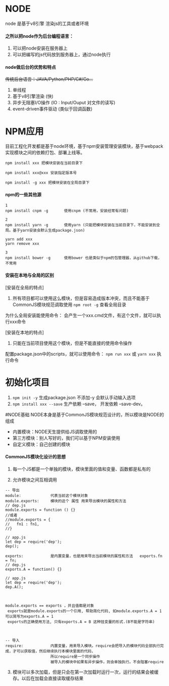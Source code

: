 # NODE
node 是基于v8引擎 渲染js的工具或者环境

#### 之所以把node作为后台编程语言：
1. 可以把node安装在服务器上
2. 可以把编写的js代码放到服务器上，通过node执行

#### node做后台的优势和特点

~~传统后台语言：JAVA/Python/PHP/C#/Go...~~

1. 单线程 
2. 基于v8引擎渲染 (快)
3. 异步无阻塞I/O操作 (IO : Input/Ouput  对文件的读写)
4. event-driven事件驱动 (类似于回调函数)

# NPM应用
目前工程化开发都是基于node环境，基于npm安装管理安装模块，基于webpack实现模块之间的依赖打包、部署上线等。

```
npm install xxx 把模块安装在当前目录下

npm install xxx@xxx 安装指定版本号

npm install -g xxx 把模块安装在全局目录下

```

#### npm的一些其他源

```
1
npm install cnpm -g       使用cnpm (不常用，安装经常有问题)

2
npm install yarn -g       使用yarn (只能把模块安装在当前目录下，不能安装到全局。基于yarn安装会默认生成package.json)

yarn add xxx
yarn remove xxx 

3
npm install bower -g      使用bower 也是类似于npm的包管理器，从github下载，不常用

```

#### 安装在本地与全局的区别

[安装在全局的特点]
1. 所有项目都可以使用这么模块，但是容易造成版本冲突，而且不能基于CommonJS模块规范调取使用
`npm root -g` 查看全局目录

为什么全局安装能使用命令：
会产生一个xxx.cmd文件，有这个文件，就可以执行xxx命令

[安装在本地的特点]
1. 只能在当前项目使用这个模块，但是不能直接的使用命令操作

配置package.json中的scripts，就可以使用命令：
`npm run xxx` 或 `yarn xxx` 执行命令

# 初始化项目

1. `npm init -y`              生成package.json  不添加-y 会默认手动输入选项
2. `npm install xxx --save`   生产依赖 –save，   开发依赖 –save-dev。

#NODE基础
NODE本身是基于CommonJS模块规范设计的，所以模块是NODE的组成

- 内置模块：NODE天生提供给JS调取使用的
- 第三方模块：别人写好的，我们可以基于NPM安装使用
- 自定义模块：自己创建的模块

#### CommonJS模块化设计的思想
1. 每一个JS都是一个单独的模块，模块里面的值和变量、函数都是私有的

2. 允许模块之间互相调用
```
-- 导出
module:             代表当前这个模块对象
module.exports:     模块的这个 属性 用来导出模块的属性和方法 
// dep.js
module.exports = function () {}
//或者
//module.exports = {  
//   fn1 : fn1,
//}

// app.js
let dep = require('dep');
dep();

exports:            是内置变量，也是用来导出当前模块的属性和方法   exports.fn = fn;
// dep.js
exports.A = function() {}   

// app.js
let dep = require('dep');
dep.A();



module.exports == exports ，并且值都是对象
 exports就是module.exports的一个引用, 帮助简化代码, 如module.exports.A = 1可以简写为exports.A = 1
 exports的正确使用方法, 只有exports.A = B 这种挂变量的形式.(B不能是字符串)



-- 导入
require:            内置变量，用来导入模块。require会把导入的模块代码全部执行完成，才可以获取值，然后继续执行本模块里面的代码，
                    所以require是一个同步操作
                    被导入的模块中如果有异步操作，则会单独执行。不会阻塞require

```

3. 模块可以多次加载，但是只会在第一次加载时运行一次，运行的结果会被缓存。以后在加载会直接读取缓存结果






